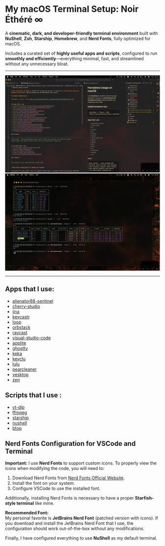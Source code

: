 # My macOS Terminal Setup: Noir Éthéré ∞

A **cinematic, dark, and developer-friendly terminal environment** built with **NuShell**, **Zsh**, **Starship**, **Homebrew**, and **Nerd Fonts**, fully optimized for macOS.  

Includes a curated set of **highly useful apps and scripts**, configured to run **smoothly and efficiently**—everything minimal, fast, and streamlined without any unnecessary bloat.

---

<img src="Screenshots/CleanShot 2025-10-07 at 01.22.45@2x.png">
<img src="Screenshots/CleanShot 2025-10-07 at 00.40.05@2x.png">

---

## Apps that I use:
* [alienator88-sentinel](https://github.com/alienator88/Sentinel)
* [cherry-studio](https://github.com/CherryHQ/cherry-studio)
* [iina](https://github.com/iina/iina)
* [keycastr](https://github.com/keycastr/keycastr)
* [loop](https://github.com/MrKai77/Loop)
* [orbstack](https://github.com/orbstack/orbstack)
* [raycast](https://www.raycast.com/)
* [visual-studio-code](https://code.visualstudio.com/)
* [applite](https://github.com/milanvarady/Applite)
* [ghostty](https://github.com/ghostty-org/ghostty)
* [keka](github.com/aonez/Keka)
* [keyclu](https://github.com/Anze/KeyCluCask/)
* [lulu](https://github.com/objective-see/LuLu)
* [pearcleaner](https://github.com/alienator88/Pearcleaner)
* [vesktop](https://github.com/Vencord/Vesktop)
* [zen](https://github.com/zen-browser/desktop)

## Scripts that I use :
* [yt-dlp](https://github.com/yt-dlp/yt-dlp)
* [ffmpeg](https://ffmpeg.org/)
* [starship](https://starship.rs/)
* [nushell](https://www.nushell.sh/)
* [btop](https://github.com/aristocratos/btop)

## Nerd Fonts Configuration for VSCode and Terminal

**Important:** I use **Nerd Fonts** to support custom icons. To properly view the icons when modifying the code, you will need to:

1. Download Nerd Fonts from [Nerd Fonts Official Website](https://www.nerdfonts.com/#home).  
2. Install the font on your system.  
3. Configure VSCode to use the installed font.  

Additionally, installing Nerd Fonts is necessary to have a proper **Starfish-style terminal** like mine.  

**Recommended Font:**  
My personal favorite is **JetBrains Nerd Font** (patched version with icons). If you download and install the JetBrains Nerd Font that I use, the configuration should work out-of-the-box without any modifications.  

Finally, I have configured everything to use **NuShell** as my default terminal.